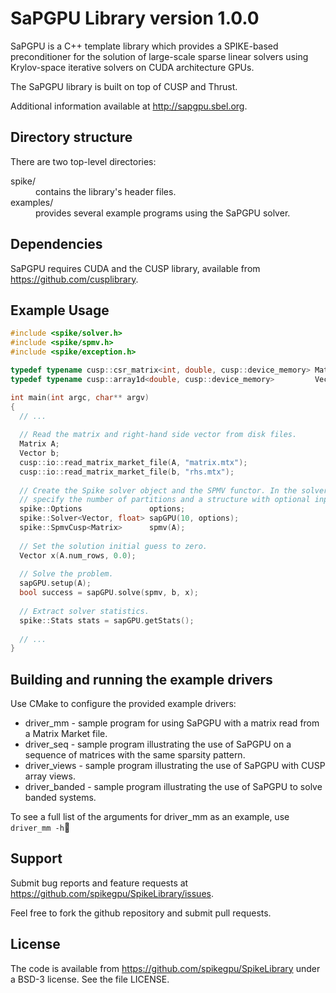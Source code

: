 SaPGPU Library version 1.0.0
==============================

SaPGPU is a C++ template library which provides a SPIKE-based preconditioner for the solution of large-scale sparse linear solvers using Krylov-space iterative solvers on CUDA architecture GPUs. 

The SaPGPU library is built on top of CUSP and Thrust. 

Additional information available at http://sapgpu.sbel.org.

Directory structure
-------------------
There are two top-level directories:
<dl>
  <dt>spike/</dt>     
    <dd>contains the library's header files.</dd>
  <dt>examples/</dt>
    <dd>provides several example programs using the SaPGPU solver. <dd>
</dl>

Dependencies
------------
SaPGPU requires CUDA and the CUSP library, available from https://github.com/cusplibrary.

Example Usage
-------------
```C++
#include <spike/solver.h>
#include <spike/spmv.h>
#include <spike/exception.h>

typedef typename cusp::csr_matrix<int, double, cusp::device_memory> Matrix;
typedef typename cusp::array1d<double, cusp::device_memory>         Vector;

int main(int argc, char** argv) 
{
  // ...
  
  // Read the matrix and right-hand side vector from disk files.
  Matrix A;
  Vector b;
  cusp::io::read_matrix_market_file(A, "matrix.mtx");
  cusp::io::read_matrix_market_file(b, "rhs.mtx");
  
  // Create the Spike solver object and the SPMV functor. In the solver constructor,
  // specify the number of partitions and a structure with optional inputs.
  spike::Options               options;
  spike::Solver<Vector, float> sapGPU(10, options);
  spike::SpmvCusp<Matrix>      spmv(A);
  
  // Set the solution initial guess to zero.
  Vector x(A.num_rows, 0.0);
  
  // Solve the problem.
  sapGPU.setup(A);
  bool success = sapGPU.solve(spmv, b, x);
  
  // Extract solver statistics.
  spike::Stats stats = sapGPU.getStats();
  
  // ...
}
```

Building and running the example drivers
----------------------------------------
Use CMake to configure the provided example drivers:
* driver_mm  - sample program for using SaPGPU with a matrix read from a Matrix Market file.
* driver_seq - sample program illustrating the use of SaPGPU on a sequence of matrices with the same sparsity pattern.
* driver_views - sample program illustrating the use of SaPGPU with CUSP array views.
* driver_banded - sample program illustrating the use of SaPGPU to solve banded systems.

To see a full list of the arguments for driver_mm as an example, use
`driver_mm -h`

Support
-------
Submit bug reports and feature requests at https://github.com/spikegpu/SpikeLibrary/issues.

Feel free to fork the github repository and submit pull requests.

License
-------
The code is available from https://github.com/spikegpu/SpikeLibrary under a BSD-3 license. See the file LICENSE.


